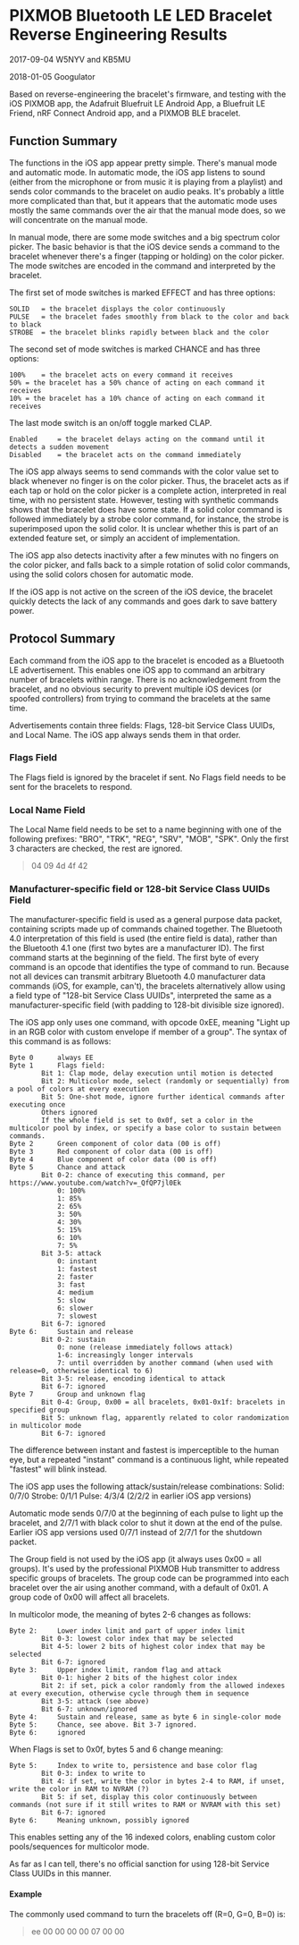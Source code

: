 # PIXMOB Bluetooth LE LED Bracelet Reverse Engineering Results

2017-09-04 W5NYV and KB5MU

2018-01-05 Googulator

Based on reverse-engineering the bracelet's firmware, and testing with the iOS PIXMOB app, the Adafruit Bluefruit LE Android App, a Bluefruit LE Friend, nRF Connect Android app, and a PIXMOB BLE bracelet.

## Function Summary

The functions in the iOS app appear pretty simple. There's manual mode and automatic mode. In automatic mode, the iOS app listens to sound (either from the microphone or from music it is playing from a playlist) and sends color commands to the bracelet on audio peaks. It's probably a little more complicated than that, but it appears that the automatic mode uses mostly the same commands over the air that the manual mode does, so we will concentrate on the manual mode.

In manual mode, there are some mode switches and a big spectrum color picker. The basic behavior is that the iOS device sends a command to the bracelet whenever there's a finger (tapping or holding) on the color picker. The mode switches are encoded in the command and interpreted by the bracelet.

The first set of mode switches is marked EFFECT and has three options:

    SOLID	= the bracelet displays the color continuously
    PULSE	= the bracelet fades smoothly from black to the color and back to black
    STROBE	= the bracelet blinks rapidly between black and the color

The second set of mode switches is marked CHANCE and has three options:

    100%	= the bracelet acts on every command it receives
    50%	= the bracelet has a 50% chance of acting on each command it receives
    10%	= the bracelet has a 10% chance of acting on each command it receives

The last mode switch is an on/off toggle marked CLAP.

    Enabled		= the bracelet delays acting on the command until it detects a sudden movement
    Disabled	= the bracelet acts on the command immediately

The iOS app always seems to send commands with the color value set to black whenever no finger is on the color picker. Thus, the bracelet acts as if each tap or hold on the color picker is a complete action, interpreted in real time, with no persistent state. However, testing with synthetic commands shows that the bracelet does have some state. If a solid color command is followed immediately by a strobe color command, for instance, the strobe is superimposed upon the solid color. It is unclear whether this is part of an extended feature set, or simply an accident of implementation.

The iOS app also detects inactivity after a few minutes with no fingers on the color picker, and falls back to a simple rotation of solid color commands, using the solid colors chosen for automatic mode.

If the iOS app is not active on the screen of the iOS device, the bracelet quickly detects the lack of any commands and goes dark to save battery power.

## Protocol Summary

Each command from the iOS app to the bracelet is encoded as a Bluetooth LE advertisement. This enables one iOS app to command an arbitrary number of bracelets within range. There is no acknowledgement from the bracelet, and no obvious security to prevent multiple iOS devices (or spoofed controllers) from trying to command the bracelets at the same time.

Advertisements contain three fields: Flags, 128-bit Service Class UUIDs, and Local Name. The iOS app always sends them in that order.

### Flags Field

The Flags field is ignored by the bracelet if sent. No Flags field needs to be sent for the bracelets to respond.

### Local Name Field

The Local Name field needs to be set to a name beginning with one of the following prefixes: "BRO", "TRK", "REG", "SRV", "MOB", "SPK". Only the first 3 characters are checked, the rest are ignored.
> 04 09 4d 4f 42

### Manufacturer-specific field or 128-bit Service Class UUIDs Field

The manufacturer-specific field is used as a general purpose data packet, containing scripts made up of commands chained together. The Bluetooth 4.0 interpretation of this field is used (the entire field is data), rather than the Bluetooth 4.1 one (first two bytes are a manufacturer ID). The first command starts at the beginning of the field.
The first byte of every command is an opcode that identifies the type of command to run. Because not all devices can transmit arbitrary Bluetooth 4.0 manufacturer data commands (iOS, for example, can't), the bracelets alternatively allow using a field type of "128-bit Service Class UUIDs", interpreted the same as a manufacturer-specific field (with padding to 128-bit divisible size ignored).

The iOS app only uses one command, with opcode 0xEE, meaning "Light up in an RGB color with custom envelope if member of a group". The syntax of this command is as follows:

    Byte 0		always EE
    Byte 1		Flags field:
			Bit 1: Clap mode, delay execution until motion is detected
			Bit 2: Multicolor mode, select (randomly or sequentially) from a pool of colors at every execution
			Bit 5: One-shot mode, ignore further identical commands after executing once
			Others ignored
			If the whole field is set to 0x0f, set a color in the multicolor pool by index, or specify a base color to sustain between commands.
    Byte 2		Green component of color data (00 is off)
    Byte 3		Red component of color data (00 is off)
    Byte 4		Blue component of color data (00 is off)
    Byte 5		Chance and attack
			Bit 0-2: chance of executing this command, per https://www.youtube.com/watch?v=_QfQP7jl0Ek
				0: 100%
				1: 85%
				2: 65%
				3: 50%
				4: 30%
				5: 15%
				6: 10%
				7: 5%
			Bit 3-5: attack
				0: instant
				1: fastest
				2: faster
				3: fast
				4: medium
				5: slow
				6: slower
				7: slowest
			Bit 6-7: ignored
    Byte 6:		Sustain and release
			Bit 0-2: sustain
				0: none (release immediately follows attack)
				1-6: increasingly longer intervals
				7: until overridden by another command (when used with release=0, otherwise identical to 6)
			Bit 3-5: release, encoding identical to attack
			Bit 6-7: ignored
    Byte 7		Group and unknown flag
			Bit 0-4: Group, 0x00 = all bracelets, 0x01-0x1f: bracelets in specified group
			Bit 5: unknown flag, apparently related to color randomization in multicolor mode
			Bit 6-7: ignored

The difference between instant and fastest is imperceptible to the human eye, but a repeated "instant" command is a continuous light, while repeated "fastest" will blink instead.
    
The iOS app uses the following attack/sustain/release combinations:
Solid:  0/7/0
Strobe: 0/1/1
Pulse:  4/3/4 (2/2/2 in earlier iOS app versions)

Automatic mode sends 0/7/0 at the beginning of each pulse to light up the bracelet, and 2/7/1 with black color to shut it down at the end of the pulse. Earlier iOS app versions used 0/7/1 instead of 2/7/1 for the shutdown packet.

The Group field is not used by the iOS app (it always uses 0x00 = all groups). It's used by the professional PIXMOB Hub transmitter to address specific groups of bracelets. The group code can be programmed into each bracelet over the air using another command, with a default of 0x01. A group code of 0x00 will affect all bracelets.

In multicolor mode, the meaning of bytes 2-6 changes as follows:

    Byte 2:		Lower index limit and part of upper index limit
			Bit 0-3: lowest color index that may be selected
			Bit 4-5: lower 2 bits of highest color index that may be selected
			Bit 6-7: ignored
    Byte 3:		Upper index limit, random flag and attack
			Bit 0-1: higher 2 bits of the highest color index
			Bit 2: if set, pick a color randomly from the allowed indexes at every execution, otherwise cycle through them in sequence
			Bit 3-5: attack (see above)
			Bit 6-7: unknown/ignored
    Byte 4:		Sustain and release, same as byte 6 in single-color mode
    Byte 5:		Chance, see above. Bit 3-7 ignored.
    Byte 6:		ignored

When Flags is set to 0x0f, bytes 5 and 6 change meaning:

    Byte 5:		Index to write to, persistence and base color flag
			Bit 0-3: index to write to 
			Bit 4: if set, write the color in bytes 2-4 to RAM, if unset, write the color in RAM to NVRAM (?)
			Bit 5: if set, display this color continuously between commands (not sure if it still writes to RAM or NVRAM with this set)
			Bit 6-7: ignored
    Byte 6:		Meaning unknown, possibly ignored

This enables setting any of the 16 indexed colors, enabling custom color pools/sequences for multicolor mode.

As far as I can tell, there's no official sanction for using 128-bit Service Class UUIDs in this manner.

#### Example

The commonly used command to turn the bracelets off (R=0, G=0, B=0) is:

> ee 00 00 00 00 07 00 00


